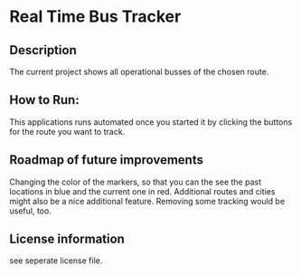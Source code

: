 # Real Time Bus Tracker

## Description
The current project shows all operational busses of the chosen route.


## How to Run: 
This applications runs automated once you started it by clicking the buttons for the route you want to track.

## Roadmap of future improvements
Changing the color of the markers, so that you can the see the past locations in blue and the current one in red.
Additional routes and cities might also be a nice additional feature.
Removing some tracking would be useful, too.



## License information
see seperate license file.

